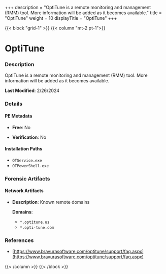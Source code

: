 +++
description = "OptiTune is a remote monitoring and management (RMM) tool. More information will be added as it becomes available."
title = "OptiTune"
weight = 10
displayTitle = "OptiTune"
+++


{{< block "grid-1" >}}
{{< column "mt-2 pt-1">}}

# OptiTune


### Description

OptiTune is a remote monitoring and management (RMM) tool. More information will be added as it becomes available.



**Last Modified**: 2/26/2024

### Details


#### PE Metadata


- **Free**: No

- **Verification**: No




#### Installation Paths
- `OTService.exe`
- `OTPowerShell.exe`

### Forensic Artifacts




#### Network Artifacts

- **Description**: Known remote domains

  **Domains**:
    - `*.optitune.us`
    - `*.opti-tune.com`





### References
- [https://www.bravurasoftware.com/optitune/support/faq.aspx](https://www.bravurasoftware.com/optitune/support/faq.aspx)



{{< /column >}}
{{< /block >}}
